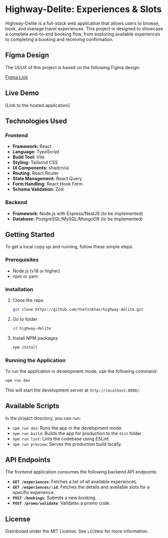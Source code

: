 # Highway-Delite: Experiences & Slots

Highway-Delite is a full-stack web application that allows users to browse, book, and manage travel experiences. This project is designed to showcase a complete end-to-end booking flow, from exploring available experiences to completing a booking and receiving confirmation.

## Figma Design

The UI/UX of this project is based on the following Figma design:

[Figma Link](https://www.figma.com/design/8X6E1Ev8YdtZ3erV0Iifvb/HD-booking?node-id=0-1&p=f&t=K4scwnxfIHmfbb2a-0)

## Live Demo

[Link to the hosted application]

## Technologies Used

### Frontend

- **Framework:** React
- **Language:** TypeScript
- **Build Tool:** Vite
- **Styling:** Tailwind CSS
- **UI Components:** shadcn/ui
- **Routing:** React Router
- **State Management:** React Query
- **Form Handling:** React Hook Form
- **Schema Validation:** Zod

### Backend

- **Framework:** Node.js with Express/NestJS (to be implemented)
- **Database:** PostgreSQL/MySQL/MongoDB (to be implemented)

## Getting Started

To get a local copy up and running, follow these simple steps.

### Prerequisites

- Node.js (v18 or higher)
- npm or yarn

### Installation

1.  Clone the repo
    ```sh
    git clone https://github.com/thefznkhan/highway-delite.git
    ```
1.  Go to folder
    ```sh
    cd highway-delite
    ```
2.  Install NPM packages
    ```sh
    npm install
    ```

### Running the Application

To run the application in development mode, use the following command:

```sh
npm run dev
```

This will start the development server at `http://localhost:8080/`.

## Available Scripts

In the project directory, you can run:

- `npm run dev`: Runs the app in the development mode.
- `npm run build`: Builds the app for production to the `dist` folder.
- `npm run lint`: Lints the codebase using ESLint.
- `npm run preview`: Serves the production build locally.


## API Endpoints

The frontend application consumes the following backend API endpoints:

- **`GET /experiences`**: Fetches a list of all available experiences.
- **`GET /experiences/:id`**: Fetches the details and available slots for a specific experience.
- **`POST /bookings`**: Submits a new booking.
- **`POST /promo/validate`**: Validates a promo code.

## License

Distributed under the MIT License. See `LICENSE` for more information.
